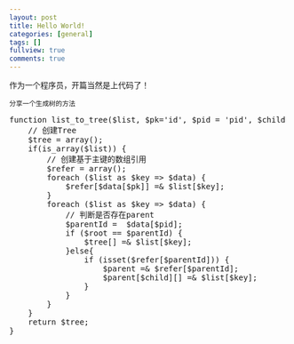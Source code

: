 ```yaml
---
layout: post
title: Hello World!
categories: [general]
tags: []
fullview: true
comments: true
---
```


作为一个程序员，开篇当然是上代码了！	

`分享一个生成树的方法`
<pre>
function list_to_tree($list, $pk='id', $pid = 'pid', $child = '_child', $root = 0) {
	// 创建Tree
	$tree = array();
	if(is_array($list)) {
    	// 创建基于主键的数组引用
        $refer = array();
        foreach ($list as $key => $data) {
            $refer[$data[$pk]] =& $list[$key];
        }
        foreach ($list as $key => $data) {
            // 判断是否存在parent
            $parentId =  $data[$pid];
            if ($root == $parentId) {
                $tree[] =& $list[$key];
            }else{
                if (isset($refer[$parentId])) {
                    $parent =& $refer[$parentId];
                    $parent[$child][] =& $list[$key];
                }
            }
        }
    }
    return $tree;
}
</pre>